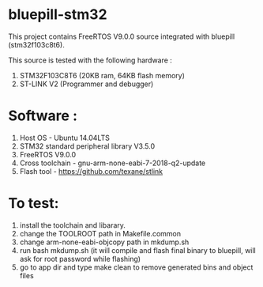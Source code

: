 # bluepill-stm32
This project contains FreeRTOS V9.0.0 source integrated with bluepill (stm32f103c8t6).

This source is tested with the following hardware :
 1. STM32F103C8T6 (20KB ram, 64KB flash memory)
 2. ST-LINK V2 (Programmer and debugger)

# Software :
 1. Host OS - Ubuntu 14.04LTS
 2. STM32 standard peripheral library V3.5.0
 3. FreeRTOS V9.0.0
 4. Cross toolchain - gnu-arm-none-eabi-7-2018-q2-update
 5. Flash tool - https://github.com/texane/stlink

# To test:
 1. install the toolchain and libarary.
 2. change the TOOLROOT path in Makefile.common
 3. change arm-none-eabi-objcopy path in mkdump.sh
 4. run bash mkdump.sh (it will compile and flash final binary to bluepill, will 
    ask for root password while flashing)
 5. go to app dir and type make clean to remove generated bins and object files
